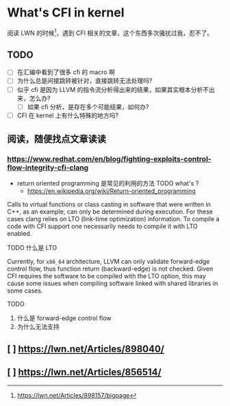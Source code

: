 # What's CFI in kernel

阅读 LWN 的时候[^1]，遇到 CFI 相关的文章，这个东西多次骚扰过我，忍不了。

## TODO
- [ ] 在汇编中看到了很多 cfi 的 macro 啊
- [ ] 为什么总是间接跳转被针对，直接跳转无法处理吗?
- [ ] 似乎 cfi 是因为 LLVM 的指令流分析得出来的结果，如果其实根本分析不出来，怎么办?
  - [ ] 如果 cfi 分析，是存在多个可能结果，如何办?
- [ ] CFI 在 kernel 上有什么特殊的地方吗?

## 阅读，随便找点文章读读

### https://www.redhat.com/en/blog/fighting-exploits-control-flow-integrity-cfi-clang

- return oriented programming 是常见的利用的方法 TODO what's ?
    - https://en.wikipedia.org/wiki/Return-oriented_programming


Calls to virtual functions or class casting in software that were written in C++, as an example,
can only be determined during execution.
For these cases clang relies on LTO (link-time optimization) information.
To compile a code with CFI support one necessarily needs to compile it with LTO enabled.

TODO 什么是 LTO

Currently, for `x86_64` architecture, LLVM can only validate forward-edge control flow, thus function return (backward-edge) is not checked. Given CFI requires the software to be compiled with the LTO option, this may cause some issues when compiling software linked with shared libraries in some cases.

TODO
1. 什么是 forward-edge control flow
2. 为什么无法支持

## [ ] https://lwn.net/Articles/898040/

## [ ] https://lwn.net/Articles/856514/

[^1]: https://lwn.net/Articles/898157/bigpage
